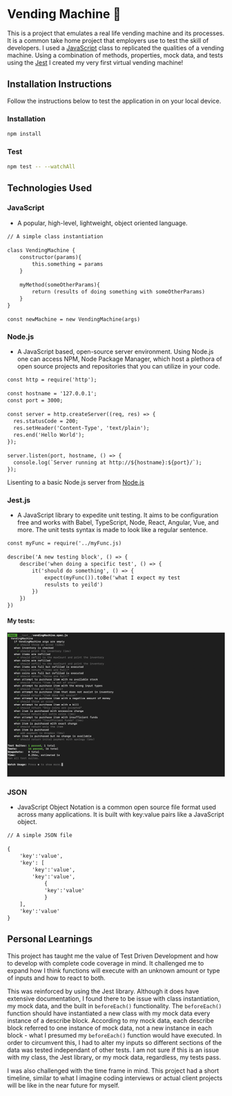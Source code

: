 # Vending Machine 🍫

This is a project that emulates a real life vending machine and its processes. It is a common take home project that employers use to test the skill of developers. I used a [JavaScript](https://www.javascript.com/) class to replicated the qualities of a vending machine. Using a combination of methods, properties, mock data, and tests using the [Jest](https://jestjs.io/) I created my very first virtual vending machine!

## Installation Instructions

Follow the instructions below to test the application in on your local device.

### Installation

```bash
npm install
```

### Test

```bash
npm test -- --watchAll
```

## Technologies Used

### JavaScript

- A popular, high-level, lightweight, object oriented language.

```
// A simple class instantiation

class VendingMachine {
    constructor(params){
        this.something = params
    }

    myMethod(someOtherParams){
        return (results of doing something with someOtherParams)
    }
}

const newMachine = new VendingMachine(args)
```

### Node.js

- A JavaScript based, open-source server environment. Using Node.js one can access NPM, Node Package Manager, which host a plethora of open source projects and repositories that you can utilize in your code.

```
const http = require('http');

const hostname = '127.0.0.1';
const port = 3000;

const server = http.createServer((req, res) => {
  res.statusCode = 200;
  res.setHeader('Content-Type', 'text/plain');
  res.end('Hello World');
});

server.listen(port, hostname, () => {
  console.log(`Server running at http://${hostname}:${port}/`);
});
```

Lisenting to a basic Node.js server from [Node.js](https://nodejs.org/en/docs/guides/getting-started-guide/)

### Jest.js

- A JavaScript library to expedite unit testing. It aims to be configuration free and works with Babel, TypeScript, Node, React, Angular, Vue, and more. The unit tests syntax is made to look like a regular sentence.

```
const myFunc = require('../myFunc.js)

describe('A new testing block', () => {
    describe('when doing a specific test', () => {
        it('should do something', () => {
            expect(myFunc()).toBe('what I expect my test
            resulsts to yeild')
        })
    })
})
```

#### My tests:

![Vending Machine Passing Tests](./public/tests.png)

### JSON

- JavaScript Object Notation is a common open source file format used across many applications. It is built with key:value pairs like a JavaScript object.

```
// A simple JSON file

{
    'key':'value',
    'key': [
        'key':'value',
        'key':'value',
            {
            'key':'value'
            }
    ],
    'key':'value'
}
```

## Personal Learnings

This project has taught me the value of Test Driven Development and how to develop with complete code coverage in mind. It challenged me to expand how I think functions will execute with an unknown amount or type of inputs and how to react to both.

This was reinforced by using the Jest library. Although it does have extensive documentation, I found there to be issue with class instantiation, my mock data, and the built in `beforeEach()` functionality. The `beforeEach()` function should have instantiated a new class with my mock data every instance of a describe block. According to my mock data, each describe block referred to one instance of mock data, not a new instance in each block - what I presumed my `beforeEach()` function would have executed. In order to circumvent this, I had to alter my inputs so different sections of the data was tested independant of other tests. I am not sure if this is an issue with my class, the Jest library, or my mock data, regardless, my tests pass.

I was also challenged with the time frame in mind. This project had a short timeline, similar to what I imagine coding interviews or actual client projects will be like in the near future for myself.
